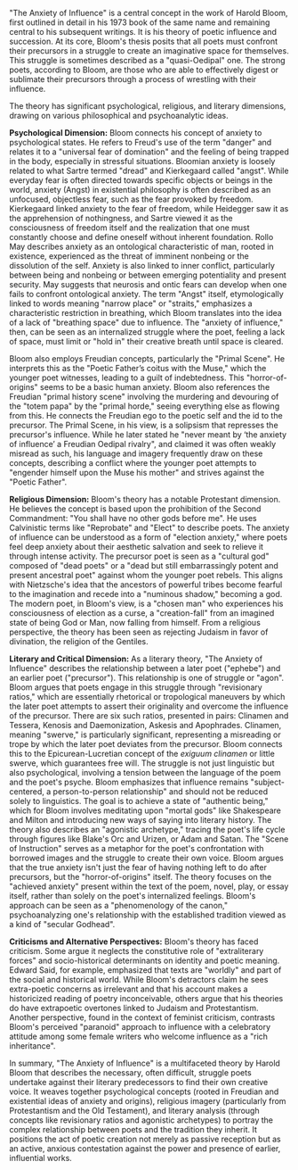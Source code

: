 "The Anxiety of Influence" is a central concept in the work of Harold Bloom, first outlined in detail in his 1973 book of the same name and remaining central to his subsequent writings. It is his theory of poetic influence and succession. At its core, Bloom's thesis posits that all poets must confront their precursors in a struggle to create an imaginative space for themselves. This struggle is sometimes described as a "quasi-Oedipal" one. The strong poets, according to Bloom, are those who are able to effectively digest or sublimate their precursors through a process of wrestling with their influence.

The theory has significant psychological, religious, and literary dimensions, drawing on various philosophical and psychoanalytic ideas.

**Psychological Dimension:** Bloom connects his concept of anxiety to psychological states. He refers to Freud's use of the term "danger" and relates it to a "universal fear of domination" and the feeling of being trapped in the body, especially in stressful situations. Bloomian anxiety is loosely related to what Sartre termed "dread" and Kierkegaard called "angst". While everyday fear is often directed towards specific objects or beings in the world, anxiety (Angst) in existential philosophy is often described as an unfocused, objectless fear, such as the fear provoked by freedom. Kierkegaard linked anxiety to the fear of freedom, while Heidegger saw it as the apprehension of nothingness, and Sartre viewed it as the consciousness of freedom itself and the realization that one must constantly choose and define oneself without inherent foundation. Rollo May describes anxiety as an ontological characteristic of man, rooted in existence, experienced as the threat of imminent nonbeing or the dissolution of the self. Anxiety is also linked to inner conflict, particularly between being and nonbeing or between emerging potentiality and present security. May suggests that neurosis and ontic fears can develop when one fails to confront ontological anxiety. The term "Angst" itself, etymologically linked to words meaning "narrow place" or "straits," emphasizes a characteristic restriction in breathing, which Bloom translates into the idea of a lack of "breathing space" due to influence. The "anxiety of influence," then, can be seen as an internalized struggle where the poet, feeling a lack of space, must limit or "hold in" their creative breath until space is cleared.

Bloom also employs Freudian concepts, particularly the "Primal Scene". He interprets this as the "Poetic Father’s coitus with the Muse," which the younger poet witnesses, leading to a guilt of indebtedness. This "horror-of-origins" seems to be a basic human anxiety. Bloom also references the Freudian "primal history scene" involving the murdering and devouring of the "totem papa" by the "primal horde," seeing everything else as flowing from this. He connects the Freudian ego to the poetic self and the id to the precursor. The Primal Scene, in his view, is a solipsism that represses the precursor's influence. While he later stated he "never meant by ‘the anxiety of influence’ a Freudian Oedipal rivalry", and claimed it was often weakly misread as such, his language and imagery frequently draw on these concepts, describing a conflict where the younger poet attempts to "engender himself upon the Muse his mother" and strives against the "Poetic Father".

**Religious Dimension:** Bloom's theory has a notable Protestant dimension. He believes the concept is based upon the prohibition of the Second Commandment: "You shall have no other gods before me". He uses Calvinistic terms like "Reprobate" and "Elect" to describe poets. The anxiety of influence can be understood as a form of "election anxiety," where poets feel deep anxiety about their aesthetic salvation and seek to relieve it through intense activity. The precursor poet is seen as a "cultural god" composed of "dead poets" or a "dead but still embarrassingly potent and present ancestral poet" against whom the younger poet rebels. This aligns with Nietzsche's idea that the ancestors of powerful tribes become fearful to the imagination and recede into a "numinous shadow," becoming a god. The modern poet, in Bloom's view, is a "chosen man" who experiences his consciousness of election as a curse, a "creation-fall" from an imagined state of being God or Man, now falling from himself. From a religious perspective, the theory has been seen as rejecting Judaism in favor of divination, the religion of the Gentiles.

**Literary and Critical Dimension:** As a literary theory, "The Anxiety of Influence" describes the relationship between a later poet ("ephebe") and an earlier poet ("precursor"). This relationship is one of struggle or "agon". Bloom argues that poets engage in this struggle through "revisionary ratios," which are essentially rhetorical or tropological maneuvers by which the later poet attempts to assert their originality and overcome the influence of the precursor. There are six such ratios, presented in pairs: Clinamen and Tessera, Kenosis and Daemonization, Askesis and Apophrades. Clinamen, meaning "swerve," is particularly significant, representing a misreading or trope by which the later poet deviates from the precursor. Bloom connects this to the Epicurean-Lucretian concept of the _exiguum clinamen_ or little swerve, which guarantees free will. The struggle is not just linguistic but also psychological, involving a tension between the language of the poem and the poet's psyche. Bloom emphasizes that influence remains "subject-centered, a person-to-person relationship" and should not be reduced solely to linguistics. The goal is to achieve a state of "authentic being," which for Bloom involves meditating upon "mortal gods" like Shakespeare and Milton and introducing new ways of saying into literary history. The theory also describes an "agonistic archetype," tracing the poet's life cycle through figures like Blake's Orc and Urizen, or Adam and Satan. The "Scene of Instruction" serves as a metaphor for the poet's confrontation with borrowed images and the struggle to create their own voice. Bloom argues that the true anxiety isn't just the fear of having nothing left to do after precursors, but the "horror-of-origins" itself. The theory focuses on the "achieved anxiety" present within the text of the poem, novel, play, or essay itself, rather than solely on the poet's internalized feelings. Bloom's approach can be seen as a "phenomenology of the canon," psychoanalyzing one's relationship with the established tradition viewed as a kind of "secular Godhead".

**Criticisms and Alternative Perspectives:** Bloom's theory has faced criticism. Some argue it neglects the constitutive role of "extraliterary forces" and socio-historical determinants on identity and poetic meaning. Edward Said, for example, emphasized that texts are "worldly" and part of the social and historical world. While Bloom's detractors claim he sees extra-poetic concerns as irrelevant and that his account makes a historicized reading of poetry inconceivable, others argue that his theories do have extrapoetic overtones linked to Judaism and Protestantism. Another perspective, found in the context of feminist criticism, contrasts Bloom's perceived "paranoid" approach to influence with a celebratory attitude among some female writers who welcome influence as a "rich inheritance".

In summary, "The Anxiety of Influence" is a multifaceted theory by Harold Bloom that describes the necessary, often difficult, struggle poets undertake against their literary predecessors to find their own creative voice. It weaves together psychological concepts (rooted in Freudian and existential ideas of anxiety and origins), religious imagery (particularly from Protestantism and the Old Testament), and literary analysis (through concepts like revisionary ratios and agonistic archetypes) to portray the complex relationship between poets and the tradition they inherit. It positions the act of poetic creation not merely as passive reception but as an active, anxious contestation against the power and presence of earlier, influential works.